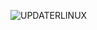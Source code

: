 ![UPDATERLINUX](https://user-images.githubusercontent.com/117610367/218288744-d6ca3f3e-3be7-47e9-b5b7-6b0accf74843.jpg)


